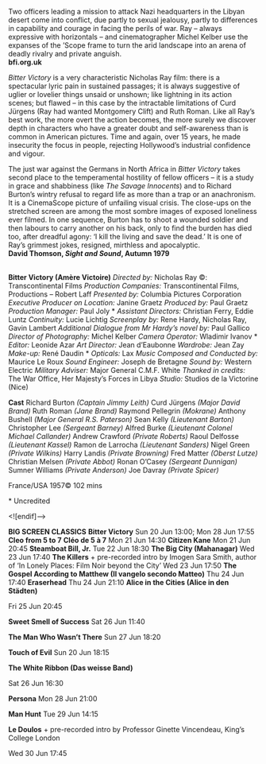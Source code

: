 Two officers leading a mission to attack Nazi headquarters in the Libyan desert come into conflict, due partly to sexual jealousy, partly to differences in capability and courage in facing the perils of war. Ray – always expressive with horizontals – and cinematographer Michel Kelber use the expanses of the ’Scope frame to turn the arid landscape into an arena of deadly rivalry and private anguish.<br>
**bfi.org.uk**

_Bitter Victory_ is a very characteristic Nicholas Ray film: there is a spectacular lyric pain in sustained passages; it is always suggestive of uglier or lovelier things unsaid or unshown; like lightning in its action scenes; but flawed – in this case by the intractable limitations of Curd Jürgens (Ray had wanted Montgomery Clift) and Ruth Roman. Like all Ray’s best work, the more overt the action becomes, the more surely we discover depth in characters who have a greater doubt and self-awareness than is common in American pictures. Time and again, over 15 years, he made insecurity the focus in people, rejecting Hollywood’s industrial confidence and vigour.

The just war against the Germans in North Africa in _Bitter Victory_ takes second place to the temperamental hostility of fellow officers – it is a study in grace and shabbiness (like _The Savage Innocents_) and to Richard Burton’s wintry refusal to regard life as more than a trap or an anachronism. It is a CinemaScope picture of unfailing visual crisis. The close-ups on the stretched screen are among the most sombre images of exposed loneliness ever filmed. In one sequence, Burton has to shoot a wounded soldier and then labours to carry another on his back, only to find the burden has died too, after dreadful agony: ‘I kill the living and save the dead.’ It is one of Ray’s grimmest jokes, resigned, mirthless and apocalyptic.<br>
**David Thomson, _Sight and Sound_, Autumn 1979**<br>
<br>

**Bitter Victory (Amère Victoire)**
_Directed by:_ Nicholas Ray
©: Transcontinental Films
_Production Companies:_ Transcontinental Films,
Productions – Robert Laff
_Presented by:_ Columbia Pictures Corporation
_Executive Producer on Location:_ Janine Graetz
_Produced by:_ Paul Graetz
_Production Manager:_ Paul Joly *
_Assistant Directors:_ Christian Ferry, Eddie Luntz
_Continuity:_ Lucie Lichtig
_Screenplay by:_ Rene Hardy, Nicholas Ray,
Gavin Lambert
_Additional Dialogue from Mr Hardy’s novel_ _by:_
Paul Gallico
_Director of Photography:_ Michel Kelber
_Camera Operator:_ Wladimir Ivanov *
_Editor:_ Leonide Azar
_Art Director:_ Jean d’Eaubonne
_Wardrobe:_ Jean Zay
_Make-up:_ René Daudin *
_Opticals:_ Lax
_Music Composed and Conducted by:_
Maurice Le Roux
_Sound Engineer:_ Joseph de Bretagne
_Sound by:_ Western Electric
_Military Adviser:_ Major General C.M.F. White
_Thanked in credits:_ The War Office,
Her Majesty’s Forces in Libya
_Studio:_ Studios de la Victorine (Nice)

**Cast**
Richard Burton _(Captain Jimmy Leith)_
Curd Jürgens _(Major David Brand)_
Ruth Roman _(Jane Brand)_
Raymond Pellegrin _(Mokrane)_
Anthony Bushell _(Major General R.S. Paterson)_
Sean Kelly _(Lieutenant Barton)_
Christopher Lee _(Sergeant Barney)_
Alfred Burke _(Lieutenant Colonel Michael Callander)_
Andrew Crawford _(Private Roberts)_
Raoul Delfosse _(Lieutenant Kassel)_
Ramon de Larrocha _(Lieutenant Sanders)_
Nigel Green _(Private Wilkins)_
Harry Landis _(Private Browning)_
Fred Matter _(Oberst Lutze)_
Christian Melsen _(Private Abbot)_
Ronan O’Casey _(Sergeant Dunnigan)_
Sumner Williams _(Private Anderson)_
Joe Davray _(Private Spicer)_

France/USA 1957©
102 mins

\* Uncredited

<![endif]-->

**BIG SCREEN CLASSICS**
**Bitter Victory**
Sun 20 Jun 13:00; Mon 28 Jun 17:55
**Cleo from 5 to 7** **Cléo de 5 à 7**
Mon 21 Jun 14:30
**Citizen Kane** Mon 21 Jun 20:45
**Steamboat Bill, Jr.** Tue 22 Jun 18:30
**The Big City (Mahanagar)** Wed 23 Jun 17:40
**The Killers** + pre-recorded intro by Imogen Sara Smith, author of ‘In Lonely Places: Film Noir beyond the City’  Wed 23 Jun 17:50
**The Gospel According to Matthew (Il vangelo secondo Matteo)** Thu 24 Jun 17:40
**Eraserhead** Thu 24 Jun 21:10
**Alice in the Cities (Alice in den Städten)**

Fri 25 Jun 20:45

**Sweet Smell of Success** Sat 26 Jun 11:40

**The Man Who Wasn’t There** Sun 27 Jun 18:20

**Touch of Evil** Sun 20 Jun 18:15

**The White Ribbon (Das weisse Band)**

Sat 26 Jun 16:30

**Persona** Mon 28 Jun 21:00

**Man Hunt** Tue 29 Jun 14:15

**Le Doulos** + pre-recorded intro by Professor Ginette Vincendeau, King’s College London

Wed 30 Jun 17:45
<!--stackedit_data:
eyJoaXN0b3J5IjpbLTQ4MTgzMzU4OF19
-->